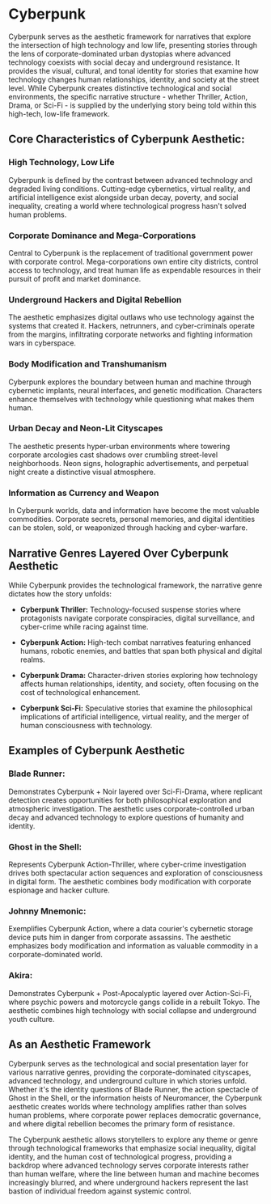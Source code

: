 # Cyberpunk

Cyberpunk serves as the aesthetic framework for narratives that explore the intersection of high technology and low life, presenting stories through the lens of corporate-dominated urban dystopias where advanced technology coexists with social decay and underground resistance. It provides the visual, cultural, and tonal identity for stories that examine how technology changes human relationships, identity, and society at the street level. While Cyberpunk creates distinctive technological and social environments, the specific narrative structure - whether Thriller, Action, Drama, or Sci-Fi - is supplied by the underlying story being told within this high-tech, low-life framework.

## Core Characteristics of Cyberpunk Aesthetic:

### High Technology, Low Life

Cyberpunk is defined by the contrast between advanced technology and degraded living conditions. Cutting-edge cybernetics, virtual reality, and artificial intelligence exist alongside urban decay, poverty, and social inequality, creating a world where technological progress hasn't solved human problems.

### Corporate Dominance and Mega-Corporations

Central to Cyberpunk is the replacement of traditional government power with corporate control. Mega-corporations own entire city districts, control access to technology, and treat human life as expendable resources in their pursuit of profit and market dominance.

### Underground Hackers and Digital Rebellion

The aesthetic emphasizes digital outlaws who use technology against the systems that created it. Hackers, netrunners, and cyber-criminals operate from the margins, infiltrating corporate networks and fighting information wars in cyberspace.

### Body Modification and Transhumanism

Cyberpunk explores the boundary between human and machine through cybernetic implants, neural interfaces, and genetic modification. Characters enhance themselves with technology while questioning what makes them human.

### Urban Decay and Neon-Lit Cityscapes

The aesthetic presents hyper-urban environments where towering corporate arcologies cast shadows over crumbling street-level neighborhoods. Neon signs, holographic advertisements, and perpetual night create a distinctive visual atmosphere.

### Information as Currency and Weapon

In Cyberpunk worlds, data and information have become the most valuable commodities. Corporate secrets, personal memories, and digital identities can be stolen, sold, or weaponized through hacking and cyber-warfare.

## Narrative Genres Layered Over Cyberpunk Aesthetic

While Cyberpunk provides the technological framework, the narrative genre dictates how the story unfolds:

- **Cyberpunk Thriller:** Technology-focused suspense stories where protagonists navigate corporate conspiracies, digital surveillance, and cyber-crime while racing against time.

- **Cyberpunk Action:** High-tech combat narratives featuring enhanced humans, robotic enemies, and battles that span both physical and digital realms.

- **Cyberpunk Drama:** Character-driven stories exploring how technology affects human relationships, identity, and society, often focusing on the cost of technological enhancement.

- **Cyberpunk Sci-Fi:** Speculative stories that examine the philosophical implications of artificial intelligence, virtual reality, and the merger of human consciousness with technology.

## Examples of Cyberpunk Aesthetic

### Blade Runner:

Demonstrates Cyberpunk + Noir layered over Sci-Fi-Drama, where replicant detection creates opportunities for both philosophical exploration and atmospheric investigation. The aesthetic uses corporate-controlled urban decay and advanced technology to explore questions of humanity and identity.

### Ghost in the Shell:

Represents Cyberpunk Action-Thriller, where cyber-crime investigation drives both spectacular action sequences and exploration of consciousness in digital form. The aesthetic combines body modification with corporate espionage and hacker culture.

### Johnny Mnemonic:

Exemplifies Cyberpunk Action, where a data courier's cybernetic storage device puts him in danger from corporate assassins. The aesthetic emphasizes body modification and information as valuable commodity in a corporate-dominated world.

### Akira:

Demonstrates Cyberpunk + Post-Apocalyptic layered over Action-Sci-Fi, where psychic powers and motorcycle gangs collide in a rebuilt Tokyo. The aesthetic combines high technology with social collapse and underground youth culture.

## As an Aesthetic Framework

Cyberpunk serves as the technological and social presentation layer for various narrative genres, providing the corporate-dominated cityscapes, advanced technology, and underground culture in which stories unfold. Whether it's the identity questions of Blade Runner, the action spectacle of Ghost in the Shell, or the information heists of Neuromancer, the Cyberpunk aesthetic creates worlds where technology amplifies rather than solves human problems, where corporate power replaces democratic governance, and where digital rebellion becomes the primary form of resistance.

The Cyberpunk aesthetic allows storytellers to explore any theme or genre through technological frameworks that emphasize social inequality, digital identity, and the human cost of technological progress, providing a backdrop where advanced technology serves corporate interests rather than human welfare, where the line between human and machine becomes increasingly blurred, and where underground hackers represent the last bastion of individual freedom against systemic control.
